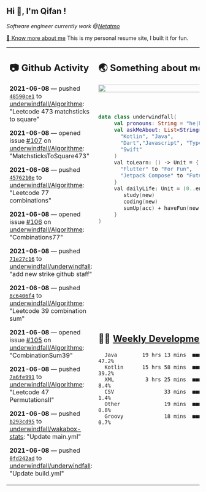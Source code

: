 <h2> Hi 👋, I'm Qifan ! </h2>
<p><em>Software engineer currently work @<a href="https://www.netatmo.com">Netatmo</a>
</em></p><p><a href="https://qifanyang.com/resume" target="_blank"> 🔭 Know more about me</a> This is my personal resume site, I built it for fun.</p>
<table><tr><td valign="top" rowspan="2">

 ## 📷 Github Activity
 <!-- githubActivity starts -->
  **2021-06-08** — pushed [`48590ce1`](https://api.github.com/repos/underwindfall/Algorithme/commits/48590ce1dd51931a8e862766218d990d18e16448) to [underwindfall/Algorithme](https://api.github.com/repos/underwindfall/Algorithme): "Leetcode 473 matchsticks to square"

  **2021-06-08** — opened issue [#107](https://api.github.com/repos/underwindfall/Algorithme/issues/107) on [underwindfall/Algorithme](https://api.github.com/repos/underwindfall/Algorithme): "MatchsticksToSquare473"

  **2021-06-08** — pushed [`4576210e`](https://api.github.com/repos/underwindfall/Algorithme/commits/4576210ebde5d58020f52543916a7408a93f1b1e) to [underwindfall/Algorithme](https://api.github.com/repos/underwindfall/Algorithme): "Leetcode 77 combinations"

  **2021-06-08** — opened issue [#106](https://api.github.com/repos/underwindfall/Algorithme/issues/106) on [underwindfall/Algorithme](https://api.github.com/repos/underwindfall/Algorithme): "Combinations77"

  **2021-06-08** — pushed [`71e27c16`](https://api.github.com/repos/underwindfall/underwindfall/commits/71e27c16de11d854029e12010aeff466704aeaad) to [underwindfall/underwindfall](https://api.github.com/repos/underwindfall/underwindfall): "add new strike github staff"

  **2021-06-08** — pushed [`8c6406f4`](https://api.github.com/repos/underwindfall/Algorithme/commits/8c6406f435133aa4faa35cc273883b4ed9f15fba) to [underwindfall/Algorithme](https://api.github.com/repos/underwindfall/Algorithme): "Leetcode 39 combination sum"

  **2021-06-08** — opened issue [#105](https://api.github.com/repos/underwindfall/Algorithme/issues/105) on [underwindfall/Algorithme](https://api.github.com/repos/underwindfall/Algorithme): "CombinationSum39"

  **2021-06-08** — pushed [`7a6fe991`](https://api.github.com/repos/underwindfall/Algorithme/commits/7a6fe99144a8bde0332142108b7862c16d71a8d6) to [underwindfall/Algorithme](https://api.github.com/repos/underwindfall/Algorithme): "Leetcode 47 PermutationsII"

  **2021-06-08** — pushed [`b293cd95`](https://api.github.com/repos/underwindfall/wakabox-stats/commits/b293cd9517cd1b01a80a7b46050b3a120f525414) to [underwindfall/wakabox-stats](https://api.github.com/repos/underwindfall/wakabox-stats): "Update main.yml"

  **2021-06-08** — pushed [`0fd242ad`](https://api.github.com/repos/underwindfall/underwindfall/commits/0fd242ad68ab83312c546515d90c88041122500f) to [underwindfall/underwindfall](https://api.github.com/repos/underwindfall/underwindfall): "Update build.yml"
 <!-- githubActivity ends -->
 </td><td valign="top">

 ## 🌏 Something about me
 <!-- profile starts -->
 <a href="https://github.com/underwindfall" width="100%">
   <img src="http://github-readme-streak-stats.herokuapp.com?user=underwindfall&theme=algolia&hide_border=true&dates=30DD8A&background=00000000" width="100%"/>
 </a>
 <br/>
 <br/>
 <br/>
 
 ```kotlin
 data class underwindfall(
      val pronouns: String = "he|him",
      val askMeAbout: List<String> = listOf(
        "Kotlin", "Java", 
        "Dart","Javascript", "Typescript",
        "Swift"
      )
      val toLearn: () -> Unit = {
        "Flutter" to "For Fun",
        "Jetpack Compose" to "Future"
      }
      val dailyLife: Unit = (0..end).reduce { acc, new ->	
         study(new)	
         coding(new)	
         sumUp(acc) + haveFun(new)	
      }
 )
 ```
 <!-- profile ends -->
 </td></tr><tr><td valign="top">

 ## 🏊‍♂️ <a href="https://gist.github.com/underwindfall/377ee88ba1fabd1e93516e48ca9c61eb" target="_blank">Weekly Development Breakdown</a>
  <!-- codeTime starts -->
  ```text
    Java        19 hrs 13 mins  ■■■■■■■■■■■■■■▦□□□□□□□□□  47.2%
    Kotlin      15 hrs 58 mins  ■■■■■■■■■■■■■□□□□□□□□□□□  39.2%
    XML          3 hrs 25 mins  ■■■■■▥□□□□□□□□□□□□□□□□□□   8.4%
    CSV                33 mins  ■■■▦□□□□□□□□□□□□□□□□□□□□   1.4%
    Other              19 mins  ■■■▦□□□□□□□□□□□□□□□□□□□□   0.8%
    Groovy             18 mins  ■■■▦□□□□□□□□□□□□□□□□□□□□   0.7%
  ```
  <!-- codeTime starts -->
  </td></tr></table>